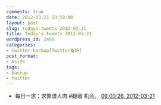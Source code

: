 ```yaml
---
comments: true
date: 2012-03-21 23:59:00
layout: post
slug: todays-tweets-2012-03-21
title: Today's tweets 2012-03-21
wordpress_id: 2466
categories:
- twitter-backup[Twitter备份]
post_format:
- Aside
tags:
- backup
- twitter
---
```





  * 每日一求：求靠谱人肉 #翻墙 机会。 [09:00:26, 2012-03-21](http://twitter.com/gfrog/statuses/182270409830449152)




